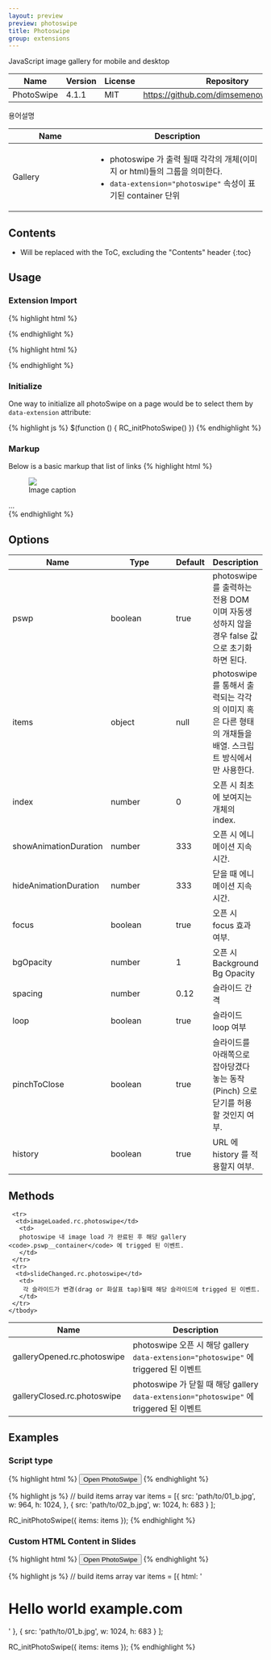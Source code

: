 ```yaml
---
layout: preview
preview: photoswipe
title: Photoswipe
group: extensions
---
```


JavaScript image gallery for mobile and desktop


<div class="table-responsive">
  <table class="table table-bordered">
    <thead>
     <tr class="bg-faded">
       <th style="width: 150px;">Name</th>
       <th>Version</th>
       <th>License</th>
       <th>Repository</th>
     </tr>
    </thead>
    <tbody>
     <tr>
      <td>PhotoSwipe</td>
      <td>4.1.1</td>
      <td>MIT</td>
       <td>
        <a href="https://github.com/dimsemenov/photoswipe">https://github.com/dimsemenov/photoswipe</a>
       </td>
     </tr>
    </tbody>
  </table>
</div>


용어설명

<div class="table-responsive">
  <table class="table table-bordered">
    <thead>
     <tr class="bg-faded">
       <th style="width: 150px;">Name</th>
       <th>Description</th>
     </tr>
    </thead>
    <tbody>
     <tr>
      <td>Gallery</td>
       <td>
       <ul>
          <li>photoswipe 가 출력 될때 각각의 개체(이미지 or html)들의 그룹을 의미한다.</li>
          <li><code>data-extension="photoswipe"</code> 속성이 표기된 container 단위</li>
        </ul>
       </td>
     </tr>
    </tbody>
  </table>
</div>

## Contents

* Will be replaced with the ToC, excluding the "Contents" header
{:toc}






## Usage

### Extension Import

{% highlight html %}
<link href="path/to/photoswipe.css" rel="stylesheet">
<link href="path/to/default-skin/default-skin.css" rel="stylesheet" >
{% endhighlight %}


{% highlight html %}
<script src="path/to/rc-photoswipe.js"></script>
<script src="path/to/photoswipe-ui-default.min.js"></script>
{% endhighlight %}

### Initialize
One way to initialize all photoSwipe on a page would be to select them by  `data-extension` attribute:

{% highlight js %}
$(function () {
  RC_initPhotoSwipe()
})
{% endhighlight %}


### Markup
Below is a basic markup that list of links
{% highlight html %}
<div class="my-gallery" data-extension="photoswipe">
  <figure class="figure">
    <a href="path/to/01-big.jpg" data-size="">
      <img src="path/to/01.jpg"  class="figure-img img-fluid">
    </a>
    <figcaption class="figure-caption">Image caption</figcaption>
  </figure>
  ...
</div>
{% endhighlight %}



## Options

<div class="table-responsive">
  <table class="table table-bordered table-striped">
    <thead>
     <tr>
       <th style="width: 100px;">Name</th>
       <th style="width: 170px;">Type</th>
       <th style="width: 50px;">Default</th>
       <th>Description</th>
     </tr>
    </thead>
    <tbody>
    <tr>
      <td>pswp</td>
      <td>boolean</td>
      <td>true</td>
      <td>
        photoswipe 를 출력하는 전용 DOM 이며 자동생성하지 않을 경우 false 값으로 초기화 하면 된다.
      </td>
    </tr>
    <tr>
      <td>items</td>
      <td>object</td>
      <td>null</td>
      <td>
      photoswipe 를 통해서 출력되는 각각의 이미지 혹은 다른 형태의 개채들을 배열. 스크립트 방식에서만 사용한다.
      </td>
    </tr>
     <tr>
       <td>index</td>
       <td>number</td>
       <td>0</td>
       <td>
        오픈 시 최초에 보여지는 개체의 index.
       </td>
     </tr>
     <tr>
       <td>showAnimationDuration</td>
       <td>number</td>
       <td>333</td>
       <td>
        오픈 시 에니메이션 지속시간.
       </td>
     </tr>
     <tr>
       <td>hideAnimationDuration</td>
       <td>number</td>
       <td>333</td>
       <td>
        닫을 때 에니메이션 지속시간.
       </td>
     </tr>
     <tr>
       <td>focus</td>
       <td>boolean</td>
       <td>true</td>
       <td>
        오픈 시 focus 효과 여부.
       </td>
     </tr>
     <tr>
       <td>bgOpacity</td>
       <td>number</td>
       <td>1</td>
       <td>
        오픈 시 Background Bg Opacity
       </td>
     </tr>
     <tr>
       <td>spacing</td>
       <td>number</td>
       <td>0.12</td>
       <td>
        슬라이드 간격
       </td>
     </tr>
     <tr>
       <td>loop</td>
       <td>boolean</td>
       <td>true</td>
       <td>
        슬라이드 loop 여부
       </td>
     </tr>
     <tr>
       <td>pinchToClose</td>
       <td>boolean</td>
       <td>true</td>
       <td>
        슬라이드를 아래쪽으로 잡아당겼다 놓는 동작(Pinch) 으로 닫기를 허용할 것인지 여부.
       </td>
     </tr>
     <tr>
       <td>history</td>
       <td>boolean</td>
       <td>true</td>
       <td>
        URL 에 history 를 적용할지 여부.
       </td>
     </tr>
    </tbody>
  </table>
</div>


## Methods

<div class="table-responsive">
  <table class="table table-bordered table-striped">
    <thead>
     <tr>
       <th style="width: 150px;">Name</th>
       <th>Description</th>
     </tr>
    </thead>
    <tbody>
     <tr>
      <td>galleryOpened.rc.photoswipe</td>
       <td>
        photoswipe 오픈 시 해당 gallery <code>data-extension="photoswipe"</code> 에 triggered 된 이벤트
       </td>
     </tr>
     <tr>
      <td>galleryClosed.rc.photoswipe</td>
       <td>
       photoswipe 가 닫힐 때 해당 gallery <code>data-extension="photoswipe"</code> 에 triggered 된 이벤트
       </td>
     </tr>

     <tr>
      <td>imageLoaded.rc.photoswipe</td>
       <td>
       photoswipe 내 image load 가 완료된 후 해당 gallery <code>.pswp__container</code> 에 trigged 된 이벤트.
       </td>
     </tr>
     <tr>
      <td>slideChanged.rc.photoswipe</td>
       <td>
        각 슬라이드가 변경(drag or 화살표 tap)될때 해당 슬라이드에 trigged 된 이벤트.  
       </td>
     </tr>
    </tbody>
  </table>
</div>

## Examples


### Script type
{% highlight html %}
 <button id="btn" data-toggle="photoswipe">Open PhotoSwipe</button>
{% endhighlight %}

{% highlight js %}
// build items array
var items = [{
    src: 'path/to/01_b.jpg',
    w: 964,
    h: 1024,
  }, {
    src: 'path/to/02_b.jpg',
    w: 1024,
    h: 683
  }
];

RC_initPhotoSwipe({
  items: items
});
{% endhighlight %}


### Custom HTML Content in Slides


{% highlight html %}
 <button id="btn" data-toggle="photoswipe">Open PhotoSwipe</button>
{% endhighlight %}

{% highlight js %}
// build items array
var items = [{
    html: '<div class="hello-slide"><h1>Hello world example.com</h1></div>'
  }, {
    src: 'path/to/01_b.jpg',
    w: 1024,
    h: 683
  }
];

RC_initPhotoSwipe({
  items: items
});
{% endhighlight %}
